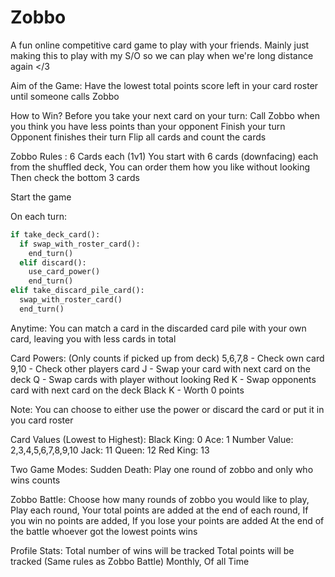 # Zobbo

A fun online competitive card game to play with your friends.
Mainly just making this to play with my S/O so we can play when we're long distance again </3

Aim of the Game:
Have the lowest total points score left in your card roster until someone calls Zobbo

How to Win?
Before you take your next card on your turn: Call Zobbo when you think you have less points than your opponent
Finish your turn
Opponent finishes their turn 
Flip all cards and count the cards

Zobbo Rules :
6 Cards each (1v1)
You start with 6 cards (downfacing) each from the shuffled deck,
You can order them how you like without looking
Then check the bottom 3 cards

Start the game 

On each turn:
```py
if take_deck_card():
  if swap_with_roster_card():
    end_turn()
  elif discard():
    use_card_power()
    end_turn()
elif take_discard_pile_card():
  swap_with_roster_card()
  end_turn()
```
Anytime:
You can match a card in the discarded card pile with your own card, leaving you with less cards in total

Card Powers: (Only counts if picked up from deck)
5,6,7,8 - Check own card 
9,10 - Check other players card
J - Swap your card with next card on the deck
Q - Swap cards with player without looking
Red K - Swap opponents card with next card on the deck
Black K - Worth 0 points

Note: You can choose to either use the power or discard the card or put it in you card roster

Card Values (Lowest to Highest):
Black King: 0
Ace: 1
Number Value:
2,3,4,5,6,7,8,9,10
Jack: 11
Queen: 12
Red King: 13

Two Game Modes:
Sudden Death:
Play one round of zobbo and only who wins counts

Zobbo Battle:
Choose how many rounds of zobbo you would like to play,
Play each round,
Your total points are added at the end of each round,
If you win no points are added,
If you lose your points are added
At the end of the battle whoever got the lowest points wins

Profile Stats: 
Total number of wins will be tracked
Total points will be tracked (Same rules as Zobbo Battle)
  Monthly, Of all Time 
